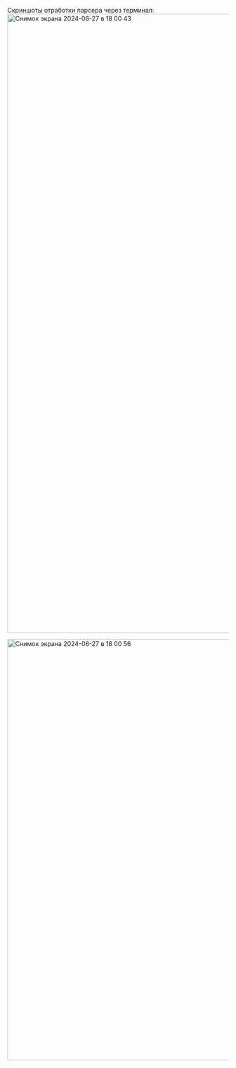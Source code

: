 Скриншоты отработки парсера через терминал: 
<img width="1406" alt="Снимок экрана 2024-06-27 в 18 00 43" src="https://github.com/Anastasiza/Parser/assets/111458561/5adee2f6-78ab-47b8-9e0e-8939d532cd8b">


<img width="957" alt="Снимок экрана 2024-06-27 в 18 00 56" src="https://github.com/Anastasiza/Parser/assets/111458561/529907b3-fd1e-4c36-8071-18be1ba24941">
